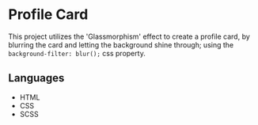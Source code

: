 # Profile Card

This project utilizes the 'Glassmorphism' effect to create a profile card,
by blurring the card and letting the background shine through; using the 
`background-filter: blur();` css property.

## Languages 

* HTML
* CSS
* SCSS